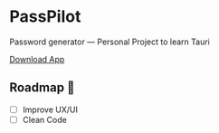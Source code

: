 # PassPilot

Password generator — Personal Project to learn Tauri

[Download App](https://github.com/JeromeDevillers/PassPilot/releases/download/poc/PassPilot_0.0.0_x64.dmg)

## Roadmap 🚧

- [ ] Improve UX/UI
- [ ] Clean Code

